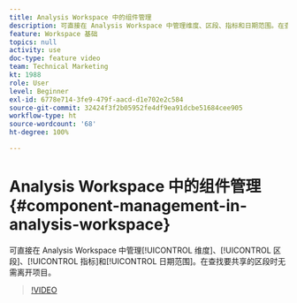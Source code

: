 ```yaml
---
title: Analysis Workspace 中的组件管理
description: 可直接在 Analysis Workspace 中管理维度、区段、指标和日期范围。在查找要共享的区段时无需离开项目。
feature: Workspace 基础
topics: null
activity: use
doc-type: feature video
team: Technical Marketing
kt: 1988
role: User
level: Beginner
exl-id: 6778e714-3fe9-479f-aacd-d1e702e2c584
source-git-commit: 32424f3f2b05952fe4df9ea91dcbe51684cee905
workflow-type: ht
source-wordcount: '68'
ht-degree: 100%

---
```


# Analysis Workspace 中的组件管理 {#component-management-in-analysis-workspace}

可直接在 Analysis Workspace 中管理[!UICONTROL 维度]、[!UICONTROL 区段]、[!UICONTROL 指标]和[!UICONTROL 日期范围]。在查找要共享的区段时无需离开项目。

>[!VIDEO](https://video.tv.adobe.com/v/24095/?quality=12)
